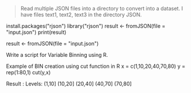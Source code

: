 >Read multiple JSON files into a directory to convert into a dataset.
I have files text1, text2, text3 in the directory JSON.

install.packages("rjson")
library("rjson")
result <- fromJSON(file = "input.json")
print(result)

result <- fromJSON(file = "input.json")


Write a script for Variable Binning using R.

Example of BIN creation using cut function in R
x = c(1,10,20,40,70,80)
y = rep(1:80,1)
cut(y,x)

Result : 
Levels: (1,10] (10,20] (20,40] (40,70] (70,80]
